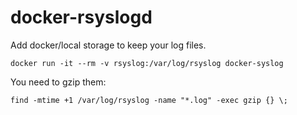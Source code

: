 # docker-rsyslogd

Add docker/local storage to keep your log files.

```
docker run -it --rm -v rsyslog:/var/log/rsyslog docker-syslog

```

You need to gzip them:
```
find -mtime +1 /var/log/rsyslog -name "*.log" -exec gzip {} \;
```

